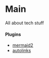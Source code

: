 # Main

All about tech stuff


#### Plugins
* [mermaid2](https://github.com/fralau/mkdocs-mermaid2-plugin#automatic)
* [autolinks](https://github.com/midnightprioriem/mkdocs-autolinks-plugin)